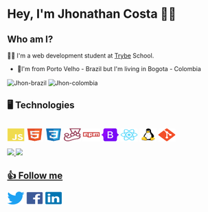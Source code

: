 # Hey, I'm Jhonathan Costa 🧔🏻

 ## Who am I? 

👨‍💻 I'm a web development student at [Trybe](https://www.betrybe.com/) School.
 </br>
 
 - 📍I'm from Porto Velho - Brazil but I'm living in Bogota - Colombia 
 <div - 📍I'm from Porto Velho - Brazil but I'm living in Bogota - Colombia style="display: inline_block">
  <img align="center" alt="Jhon-brazil" height="30" width="40" src="https://github.com/lipis/flag-icon-css/blob/master/flags/4x3/br.svg">
  <img align="center" alt="Jhon-colombia" height="30" width="40" src="https://github.com/lipis/flag-icon-css/blob/master/flags/4x3/co.svg">
 </div>
 
## 🖥️ Technologies
<div style="display: inline_block"><br>
  <img align="center" alt="Jhon-Js" height="30" width="40" src="https://raw.githubusercontent.com/devicons/devicon/master/icons/javascript/javascript-plain.svg">
  <img align="center" alt="Jhon-HTML" height="30" width="40" src="https://raw.githubusercontent.com/devicons/devicon/master/icons/html5/html5-original.svg">
  <img align="center" alt="Jhon-CSS" height="30" width="40" src="https://raw.githubusercontent.com/devicons/devicon/master/icons/css3/css3-original.svg">
  <img align="center" alt="Jhon-CSS" height="30" width="40" src="https://github.com/devicons/devicon/blob/master/icons/jest/jest-plain.svg">
 <img align="center" alt="Jhon-React" height="30" width="40" src="https://github.com/devicons/devicon/blob/master/icons/npm/npm-original-wordmark.svg">
  <img align="center" alt="Jhon-CSS" height="30" width="40" src="https://github.com/devicons/devicon/blob/master/icons/bootstrap/bootstrap-original.svg">
  <img align="center" alt="Jhon-React" height="30" width="40" src="https://raw.githubusercontent.com/devicons/devicon/master/icons/react/react-original.svg">
  <img align="center" alt="Jhon-React" height="30" width="40" src="https://github.com/devicons/devicon/blob/master/icons/linux/linux-original.svg">
  <img align="center" alt="Jhon-React" height="30" width="40" src="https://github.com/devicons/devicon/blob/master/icons/git/git-original.svg">
</div>
</br>
<div>
  <a href="https://github.com/jhonathancs">
  <img height="168em" src="https://github-readme-stats.vercel.app/api?username=Jhonathancs&show_icons=true&theme=dracula&include_all_commits=true&count_private=true"/>
  <img height="168em" src="https://github-readme-stats.vercel.app/api/top-langs/?username=jhonathancs&layout=compact&langs_count=16&theme=dracula"/>
</div>

 ## 👍 Follow me
<div> 
     <a href="https://twitter.com/JcsJhonathan" target="_blank"><img align="center" alt="Jhon-twiter" height="30" width="40" src="https://github.com/devicons/devicon/blob/master/icons/twitter/twitter-original.svg"></a>
   <a href="https://www.facebook.com/jhonathan.costadesouza/" target="_blank"><img align="center" alt="Jhon-face" height="30" width="40" src="https://github.com/devicons/devicon/blob/master/icons/facebook/facebook-original.svg" target="_blank"></a>
   <a href="https://www.linkedin.com/in/jhonathan-cs/" target="_blank"><img align="center" alt="Jhon-face" height="30" width="40" src="https://github.com/devicons/devicon/blob/master/icons/linkedin/linkedin-original.svg" target="_blank"></a>
</div>
  
